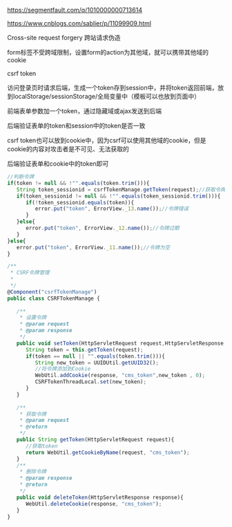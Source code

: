 https://segmentfault.com/q/1010000000713614

https://www.cnblogs.com/sablier/p/11099909.html



Cross-site request forgery 跨站请求伪造

form标签不受跨域限制，设置form的action为其他域，就可以携带其他域的cookie



csrf token

访问登录页时请求后端，生成一个token存到session中，并将token返回前端，放到localStorage/sessionStorage/全局变量中（模板可以也放到页面中）

前端表单参数加一个token，通过隐藏域或ajax发送到后端

后端验证表单的token和session中的token是否一致



csrf token也可以放到cookie中，因为csrf可以使用其他域的cookie，但是cookie的内容对攻击者是不可见、无法获取的

后端验证表单和cookie中的token即可

```javascript
//判断令牌
if(token != null && !"".equals(token.trim())){ 
   String token_sessionid = csrfTokenManage.getToken(request);//获取令牌
   if(token_sessionid != null && !"".equals(token_sessionid.trim())){
      if(!token_sessionid.equals(token)){
         error.put("token", ErrorView._13.name());//令牌错误
      }
   }else{
      error.put("token", ErrorView._12.name());//令牌过期
   }
}else{
   error.put("token", ErrorView._11.name());//令牌为空
}
```



```javascript
/**
 * CSRF令牌管理
 *
 */
@Component("csrfTokenManage")
public class CSRFTokenManage {
   
   /**
    * 设置令牌
    * @param request
    * @param response
    */
   public void setToken(HttpServletRequest request,HttpServletResponse response){
      String token = this.getToken(request);
      if(token == null || "".equals(token.trim())){
         String new_token = UUIDUtil.getUUID32();
         //将令牌添加到Cookie
         WebUtil.addCookie(response, "cms_token",new_token , 0);
         CSRFTokenThreadLocal.set(new_token);
      }
   }
   
   /**
    * 获取令牌
    * @param request
    * @return
    */
   public String getToken(HttpServletRequest request){
      //获取token
      return WebUtil.getCookieByName(request, "cms_token");
   }
   /**
    * 删除令牌
    * @param response
    * @return
    */
   public void deleteToken(HttpServletResponse response){
      WebUtil.deleteCookie(response, "cms_token");
   }
}
```

